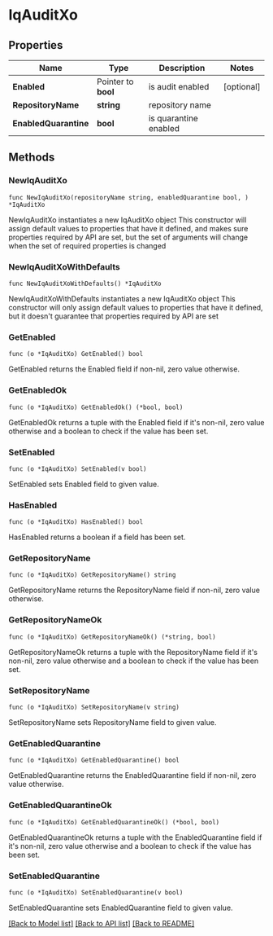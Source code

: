 # IqAuditXo

## Properties

Name | Type | Description | Notes
------------ | ------------- | ------------- | -------------
**Enabled** | Pointer to **bool** | is audit enabled | [optional] 
**RepositoryName** | **string** | repository name | 
**EnabledQuarantine** | **bool** | is quarantine enabled | 

## Methods

### NewIqAuditXo

`func NewIqAuditXo(repositoryName string, enabledQuarantine bool, ) *IqAuditXo`

NewIqAuditXo instantiates a new IqAuditXo object
This constructor will assign default values to properties that have it defined,
and makes sure properties required by API are set, but the set of arguments
will change when the set of required properties is changed

### NewIqAuditXoWithDefaults

`func NewIqAuditXoWithDefaults() *IqAuditXo`

NewIqAuditXoWithDefaults instantiates a new IqAuditXo object
This constructor will only assign default values to properties that have it defined,
but it doesn't guarantee that properties required by API are set

### GetEnabled

`func (o *IqAuditXo) GetEnabled() bool`

GetEnabled returns the Enabled field if non-nil, zero value otherwise.

### GetEnabledOk

`func (o *IqAuditXo) GetEnabledOk() (*bool, bool)`

GetEnabledOk returns a tuple with the Enabled field if it's non-nil, zero value otherwise
and a boolean to check if the value has been set.

### SetEnabled

`func (o *IqAuditXo) SetEnabled(v bool)`

SetEnabled sets Enabled field to given value.

### HasEnabled

`func (o *IqAuditXo) HasEnabled() bool`

HasEnabled returns a boolean if a field has been set.

### GetRepositoryName

`func (o *IqAuditXo) GetRepositoryName() string`

GetRepositoryName returns the RepositoryName field if non-nil, zero value otherwise.

### GetRepositoryNameOk

`func (o *IqAuditXo) GetRepositoryNameOk() (*string, bool)`

GetRepositoryNameOk returns a tuple with the RepositoryName field if it's non-nil, zero value otherwise
and a boolean to check if the value has been set.

### SetRepositoryName

`func (o *IqAuditXo) SetRepositoryName(v string)`

SetRepositoryName sets RepositoryName field to given value.


### GetEnabledQuarantine

`func (o *IqAuditXo) GetEnabledQuarantine() bool`

GetEnabledQuarantine returns the EnabledQuarantine field if non-nil, zero value otherwise.

### GetEnabledQuarantineOk

`func (o *IqAuditXo) GetEnabledQuarantineOk() (*bool, bool)`

GetEnabledQuarantineOk returns a tuple with the EnabledQuarantine field if it's non-nil, zero value otherwise
and a boolean to check if the value has been set.

### SetEnabledQuarantine

`func (o *IqAuditXo) SetEnabledQuarantine(v bool)`

SetEnabledQuarantine sets EnabledQuarantine field to given value.



[[Back to Model list]](../README.md#documentation-for-models) [[Back to API list]](../README.md#documentation-for-api-endpoints) [[Back to README]](../README.md)


